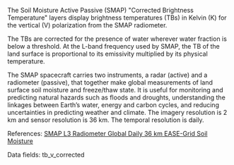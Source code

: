 The Soil Moisture Active Passive (SMAP) "Corrected Brightness Temperature" layers display brightness temperatures (TBs) in Kelvin (K) for the vertical (V) polarization from the SMAP radiometer.

The TBs are corrected for the presence of water wherever water fraction is below a threshold. At the L-band frequency used by SMAP, the TB of the land surface is proportional to its emissivity multiplied by its physical temperature.

The SMAP spacecraft carries two instruments, a radar (active) and a radiometer (passive), that together make global measurements of land surface soil moisture and freeze/thaw state. It is useful for monitoring and predicting natural hazards such as floods and droughts, understanding the linkages between Earth’s water, energy and carbon cycles, and reducing uncertainties in predicting weather and climate. The imagery resolution is 2 km and sensor resolution is 36 km. The temporal resolution is daily.

References: [SMAP L3 Radiometer Global Daily 36 km EASE-Grid Soil Moisture](https://nsidc.org/data/SPL3SMP)

Data fields: tb_v_corrected

